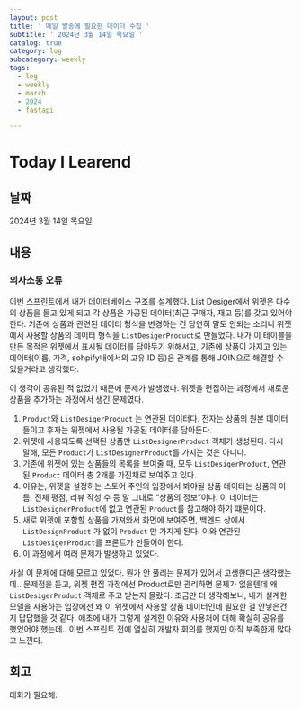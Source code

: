 ```yaml
---
layout: post
title: ' 메일 발송에 필요한 데이터 수집 '
subtitle: ' 2024년 3월 14일 목요일 '
catalog: true
category: log
subcategory: weekly
tags:
  - log
  - weekly
  - march
  - 2024
  - fastapi

---
```


# Today I Learend

## 날짜

2024년 3월 14일 목요일

## 내용

### 의사소통 오류

이번 스프린트에서 내가 데이터베이스 구조를 설계했다. List Desiger에서 위젯은 다수의 상품을 들고 있게 되고 각 상품은 가공된 데이터(최근 구매자, 재고 등)를 갖고 있어야 한다. 기존에 상품과 관련된 데이터 형식을 변경하는 건 당연히 말도 안되는 소리니 위젯에서 사용할 상품의 데이터 형식을 `ListDesigerProduct`로 만들었다. 내가 이 테이블을 만든 목적은 위젯에서 표시될 데이터를 담아두기 위해서고, 기존에 상품이 가지고 있는 데이터(이름, 가격, sohpify내에서의 고유 ID 등)은 관계를 통해 JOIN으로 해결할 수 있을거라고 생각했다.

이 생각이 공유된 적 없었기 때문에 문제가 발생했다. 위젯을 편집하는 과정에서 새로운 상품을 추가하는 과정에서 생긴 문제였다.

1. `Product`와 `ListDesigerProduct` 는 연관된 데이터다. 전자는 상품의 원본 데이터들이고 후자는 위젯에서 사용될 가공된 데이터를 담아둔다.
2. 위젯에 사용되도록 선택된 상품만 `ListDesignerProduct` 객체가 생성된다. 다시 말해, 모든 `Product`가 `ListDesignerProduct`를 가지는 것은 아니다.
3. 기존에 위젯에 있는 상품들의 목록을 보여줄 때, 모두 `ListDesigerProduct`, 연관된 `Product` 데이터 총 2개를 가진채로 보여주고 있다.
4. 이유는, 위젯을 설정하는 스토어 주인의 입장에서 봐야될 상품 데이터는 상품의 이름, 전체 평점, 리뷰 작성 수 등 말 그대로 “상품의 정보”이다. 이 데이터는 `ListDesignerProduct`에 없고 연관된 `Product`를 참고해야 하기 떄문이다.
5. 새로 위젯에 포함할 상품을 가져와서 화면에 보여주면, 백엔드 상에서 `ListDesignProduct` 가 없이 `Product` 만 가지게 된다. 이와 연관된 `ListDesigerProduct`를 프론트가 만들어야 한다.
6. 이 과정에서 여러 문제가 발생하고 있었다.

사실 이 문제에 대해 모르고 있었다. 뭔가 안 풀리는 문제가 있어서 고생한다곤 생각했는데.. 문제점을 듣고, 위젯 편집 과정에선 Product로만 관리하면 문제가 없을텐데 왜 `ListDesigerProduct` 객체로 주고 받는지 몰랐다. 조금만 더 생각해보니, 내가 설계한 모델을 사용하는 입장에선 왜 이 위젯에서 사용할 상품 데이터인데 필요한 걸 안넣은건지 답답했을 것 같다. 애초에 내가 그렇게 설계한 이유와 사용처에 대해 확실히 공유를 했었어야 했는데.. 이번 스프린트 전에 열심히 개발자 회의를 했지만 아직 부족한게 많다고 느낀다.

## 회고

대화가 필요해.